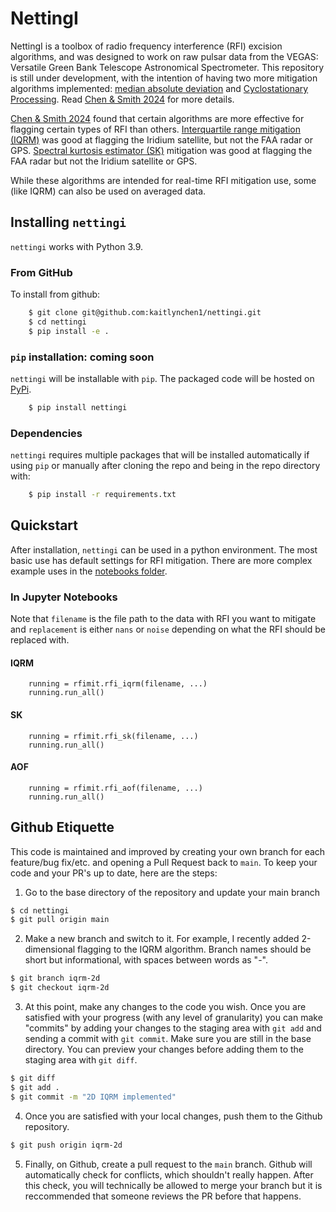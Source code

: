 # NettingI
NettingI is a toolbox of radio frequency interference (RFI) excision algorithms, and was designed to work on raw pulsar data from the VEGAS: Versatile Green Bank Telescope Astronomical Spectrometer. This repository is still under development, with the intention of having two more mitigation algorithms implemented: [median absolute deviation](https://openscholarship.wustl.edu/cgi/viewcontent.cgi?article=1005&context=undergrad_etd) and [Cyclostationary Processing](https://cyclostationary.blog/). Read [Chen & Smith 2024](https://www.nrao.edu/students/2024/Reports/ChenKaitlyn.pdf) for more details. 

[Chen & Smith 2024](https://www.nrao.edu/students/2024/Reports/ChenKaitlyn.pdf) found that certain algorithms are more effective for flagging certain types of RFI than others. [Interquartile range mitigation (IQRM)](https://academic.oup.com/mnras/article/510/1/1393/6449380) was good at flagging the Iridium satellite, but not the FAA radar or GPS. [Spectral kurtosis estimator (SK)](https://academic.oup.com/mnrasl/article/406/1/L60/1041152) mitigation was good at flagging the FAA radar but not the Iridium satellite or GPS. 

While these algorithms are intended for real-time RFI mitigation use, some (like IQRM) can also be used on averaged data. 

## Installing ``nettingi``

``nettingi`` works with Python 3.9.

### From GitHub

To install from github:

```bash
    $ git clone git@github.com:kaitlynchen1/nettingi.git
    $ cd nettingi
    $ pip install -e .
```

### `pip` installation: coming soon

``nettingi`` will be installable with ``pip``.  The packaged code will be hosted on [PyPi](https://pypi.org/user/kaitlynchen).


```bash
    $ pip install nettingi
```


### Dependencies
``nettingi`` requires multiple packages that will be installed automatically if using ``pip`` or manually after cloning the repo and being in the repo directory with:

```bash
    $ pip install -r requirements.txt
```

## Quickstart
After installation, ``nettingi`` can be used in a python environment. The most basic use has default settings for RFI mitigation. There are more complex example uses in the [notebooks folder](https://github.com/kaitlynchen1/nettingi/blob/kait-dev/notebooks/running.ipynb).

### In Jupyter Notebooks
Note that ``filename`` is the file path to the data with RFI you want to mitigate and ``replacement`` is either ``nans`` or ``noise`` depending on what the RFI should be replaced with.
#### IQRM
```
    running = rfimit.rfi_iqrm(filename, ...)
    running.run_all()
```

#### SK
```
    running = rfimit.rfi_sk(filename, ...)
    running.run_all()
```

#### AOF
```
    running = rfimit.rfi_aof(filename, ...)
    running.run_all()
```

## Github Etiquette

This code is maintained and improved by creating your own branch for each feature/bug fix/etc. and opening a Pull Request back to `main`. To keep your code and your PR's up to date, here are the steps:

1. Go to the base directory of the repository and update your main branch
```bash
$ cd nettingi
$ git pull origin main
```

2. Make a new branch and switch to it. For example, I recently added 2-dimensional flagging to the IQRM algorithm. Branch names should be short but informational, with spaces between words as "-".
```bash
$ git branch iqrm-2d
$ git checkout iqrm-2d
```

3. At this point, make any changes to the code you wish. Once you are satisfied with your progress (with any level of granularity) you can make "commits" by adding your changes to the staging area with `git add` and sending a commit with `git commit`. Make sure you are still in the base directory. You can preview your changes before adding them to the staging area with `git diff`.

```bash
$ git diff
$ git add .
$ git commit -m "2D IQRM implemented"
```
4. Once you are satisfied with your local changes, push them to the Github repository.

```bash
$ git push origin iqrm-2d
```

5. Finally, on Github, create a pull request to the `main` branch. Github will automatically check for conflicts, which shouldn't really happen. After this check, you will technically be allowed to merge your branch but it is reccommended that someone reviews the PR before that happens.










